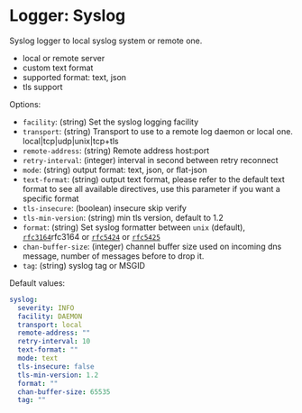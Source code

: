 
# Logger: Syslog

Syslog logger to local syslog system or remote one.

* local or remote server
* custom text format
* supported format: text, json
* tls support

Options:

* `facility`: (string) Set the syslog logging facility
* `transport`: (string) Transport to use to a remote log daemon or local one. local|tcp|udp|unix|tcp+tls
* `remote-address`: (string) Remote address host:port
* `retry-interval`: (integer) interval in second between retry reconnect
* `mode`: (string) output format: text, json, or flat-json
* `text-format`: (string) output text format, please refer to the default text format to see all available directives, use this parameter if you want a specific format
* `tls-insecure`: (boolean) insecure skip verify
* `tls-min-version`: (string) min tls version, default to 1.2
* `format`: (string) Set syslog formatter between `unix` (default), [`rfc3164`](https://www.rfc-editor.org/rfc/)rfc3164 or [`rfc5424`](https://www.rfc-editor.org/rfc/rfc5424) or [`rfc5425`](https://www.rfc-editor.org/rfc/rfc5425)
* `chan-buffer-size`: (integer) channel buffer size used on incoming dns message, number of messages before to drop it.
* `tag`: (string) syslog tag or MSGID

Default values:

```yaml
syslog:
  severity: INFO
  facility: DAEMON
  transport: local
  remote-address: ""
  retry-interval: 10
  text-format: ""
  mode: text
  tls-insecure: false
  tls-min-version: 1.2
  format: ""
  chan-buffer-size: 65535
  tag: ""
```
